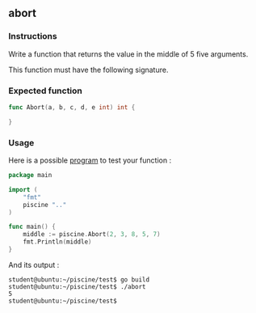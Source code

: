 ## abort

### Instructions

Write a function that returns the value in the middle of 5 five arguments.

This function must have the following signature.

### Expected function

```go
func Abort(a, b, c, d, e int) int {

}
```

### Usage

Here is a possible [program](TODO-LINK) to test your function :

```go
package main

import (
	"fmt"
	piscine ".."
)

func main() {
	middle := piscine.Abort(2, 3, 8, 5, 7)
	fmt.Println(middle)
}
```

And its output :

```console
student@ubuntu:~/piscine/test$ go build
student@ubuntu:~/piscine/test$ ./abort
5
student@ubuntu:~/piscine/test$
```
